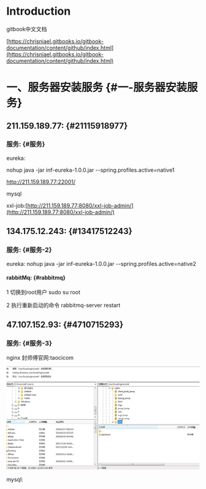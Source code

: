 # Introduction

gitbook中文文档

[https://chrisniael.gitbooks.io/gitbook-documentation/content/github/index.html](https://chrisniael.gitbooks.io/gitbook-documentation/content/github/index.html)

# 一、服务器安装服务 {#一-服务器安装服务}

## 211.159.189.77: {#21115918977}

### 服务: {#服务}

eureka: 

nohup java -jar inf-eureka-1.0.0.jar --spring.profiles.active=native1

http://211.159.189.77:22001/

mysql

xxl-job:[http://211.159.189.77:8080/xxl-job-admin/](http://211.159.189.77:8080/xxl-job-admin/)

## 134.175.12.243: {#13417512243}

### 服务: {#服务-2}

eureka: nohup java -jar inf-eureka-1.0.0.jar --spring.profiles.active=native2

#### rabbitMq: {#rabbitmq}

1 切换到root用户 sudo su root

2 执行重新启动的命令 rabbitmq-server restart

## 47.107.152.93: {#4710715293}

### 服务: {#服务-3}

nginx 封师傅官网:taocicom

![](/assets/微信截图_20190712114223.png)

mysql:

